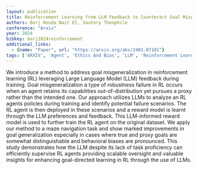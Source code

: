 ```yaml
---
layout: publication
title: Reinforcement Learning from LLM Feedback to Counteract Goal Misgeneralization
authors: Barj Houda Nait El, Sautory Theophile
conference: "Arxiv"
year: 2024
bibkey: barj2024reinforcement
additional_links:
  - {name: "Paper", url: "https://arxiv.org/abs/2401.07181"}
tags: ['ARXIV', 'Agent', 'Ethics And Bias', 'LLM', 'Reinforcement Learning', 'Supervised']
---
```

We introduce a method to address goal misgeneralization in reinforcement learning (RL) leveraging Large Language Model (LLM) feedback during training. Goal misgeneralization a type of robustness failure in RL occurs when an agent retains its capabilities out-of-distribution yet pursues a proxy rather than the intended one. Our approach utilizes LLMs to analyze an RL agents policies during training and identify potential failure scenarios. The RL agent is then deployed in these scenarios and a reward model is learnt through the LLM preferences and feedback. This LLM-informed reward model is used to further train the RL agent on the original dataset. We apply our method to a maze navigation task and show marked improvements in goal generalization especially in cases where true and proxy goals are somewhat distinguishable and behavioral biases are pronounced. This study demonstrates how the LLM despite its lack of task proficiency can efficiently supervise RL agents providing scalable oversight and valuable insights for enhancing goal-directed learning in RL through the use of LLMs.
